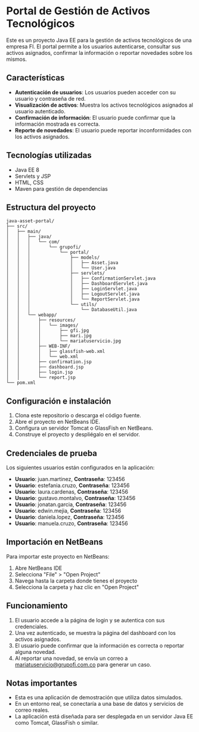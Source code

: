# Portal de Gestión de Activos Tecnológicos

Este es un proyecto Java EE para la gestión de activos tecnológicos de una empresa FI. El portal permite a los usuarios autenticarse, consultar sus activos asignados, confirmar la información o reportar novedades sobre los mismos.

## Características

- **Autenticación de usuarios**: Los usuarios pueden acceder con su usuario y contraseña de red.
- **Visualización de activos**: Muestra los activos tecnológicos asignados al usuario autenticado.
- **Confirmación de información**: El usuario puede confirmar que la información mostrada es correcta.
- **Reporte de novedades**: El usuario puede reportar inconformidades con los activos asignados.

## Tecnologías utilizadas

- Java EE 8
- Servlets y JSP
- HTML, CSS
- Maven para gestión de dependencias

## Estructura del proyecto

```
java-asset-portal/
├── src/
│   ├── main/
│   │   ├── java/
│   │   │   └── com/
│   │   │       └── grupofi/
│   │   │           └── portal/
│   │   │               ├── models/
│   │   │               │   ├── Asset.java
│   │   │               │   └── User.java
│   │   │               ├── servlets/
│   │   │               │   ├── ConfirmationServlet.java
│   │   │               │   ├── DashboardServlet.java
│   │   │               │   ├── LoginServlet.java
│   │   │               │   ├── LogoutServlet.java
│   │   │               │   └── ReportServlet.java
│   │   │               └── utils/
│   │   │                   └── DatabaseUtil.java
│   │   └── webapp/
│   │       ├── resources/
│   │       │   └── images/
│   │       │       ├── gfi.jpg
│   │       │       ├── mari.jpg
│   │       │       └── mariatuservicio.jpg
│   │       ├── WEB-INF/
│   │       │   ├── glassfish-web.xml
│   │       │   └── web.xml
│   │       ├── confirmation.jsp
│   │       ├── dashboard.jsp
│   │       ├── login.jsp
│   │       └── report.jsp
└── pom.xml
```

## Configuración e instalación

1. Clona este repositorio o descarga el código fuente.
2. Abre el proyecto en NetBeans IDE.
3. Configura un servidor Tomcat o GlassFish en NetBeans.
4. Construye el proyecto y despliégalo en el servidor.

## Credenciales de prueba

Los siguientes usuarios están configurados en la aplicación:

- **Usuario**: juan.martinez, **Contraseña**: 123456
- **Usuario**: estefania.cruzo, **Contraseña**: 123456
- **Usuario**: laura.cardenas, **Contraseña**: 123456
- **Usuario**: gustavo.montalvo, **Contraseña**: 123456
- **Usuario**: jonatan.garcia, **Contraseña**: 123456
- **Usuario**: edwin.mejia, **Contraseña**: 123456
- **Usuario**: daniela.lopez, **Contraseña**: 123456
- **Usuario**: manuela.cruzo, **Contraseña**: 123456

## Importación en NetBeans

Para importar este proyecto en NetBeans:

1. Abre NetBeans IDE
2. Selecciona "File" > "Open Project"
3. Navega hasta la carpeta donde tienes el proyecto
4. Selecciona la carpeta y haz clic en "Open Project"

## Funcionamiento

1. El usuario accede a la página de login y se autentica con sus credenciales.
2. Una vez autenticado, se muestra la página del dashboard con los activos asignados.
3. El usuario puede confirmar que la información es correcta o reportar alguna novedad.
4. Al reportar una novedad, se envía un correo a mariatuservicio@grupofi.com.co para generar un caso.

## Notas importantes

- Esta es una aplicación de demostración que utiliza datos simulados.
- En un entorno real, se conectaría a una base de datos y servicios de correo reales.
- La aplicación está diseñada para ser desplegada en un servidor Java EE como Tomcat, GlassFish o similar.
